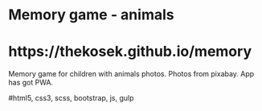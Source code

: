 # Memory game - animals 

<h1>https://thekosek.github.io/memory</h1>

Memory game for children with animals photos.
Photos from pixabay.
App has got PWA.

#html5, css3, scss, bootstrap, js, gulp
